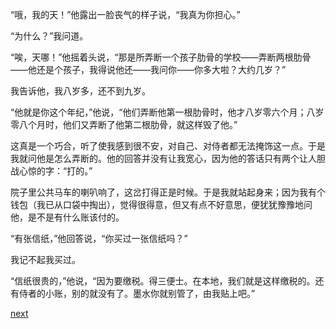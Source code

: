 
“哦，我的天！”他露出一脸丧气的样子说，“我真为你担心。”

“为什么？”我问道。

“唉，天哪！”他摇着头说，“那是所弄断一个孩子肋骨的学校——弄断两根肋骨——他还是个孩子，我得说他还——我问你——你多大啦？大约几岁？”

我告诉他，我八岁多，还不到九岁。

“他就是你这个年纪，”他说，“他们弄断他第一根肋骨时，他才八岁零六个月；八岁零八个月时，他们又弄断了他第二根肋骨，就这样毁了他。”

这真是一个巧合，听了使我感到很不安，对自己、对侍者都无法掩饰这一点。于是我就问他是怎么弄断的。他的回答并没有让我宽心，因为他的答话只有两个让人胆战心惊的字：“打的。”

院子里公共马车的喇叭响了，这岔打得正是时候。于是我就站起身来；因为我有个钱包（我已从口袋中掏出），觉得很得意，但又有点不好意思，便犹犹豫豫地问他，是不是有什么账该付的。

“有张信纸，”他回答说，“你买过一张信纸吗？”

我记不起我买过。

“信纸很贵的，”他说，“因为要缴税。得三便士。在本地，我们就是这样缴税的。还有侍者的小账，别的就没有了。墨水你就别管了，由我贴上吧。”

[next](page77.md)